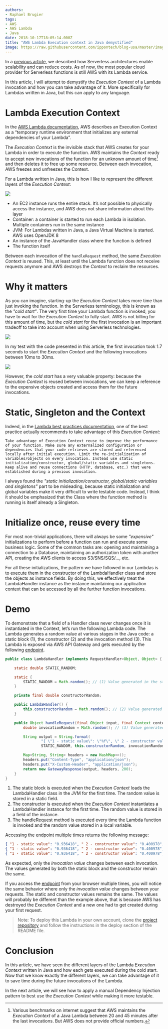 ```yaml
---
authors:
- Raphael Brugier
tags:
- AWS
- AWS Lambda
- Java
date: 2018-10-17T18:05:14.000Z
title: "AWS Lambda Execution context in Java demystified"
image: https://raw.githubusercontent.com/ippontech/blog-usa/master/images/2017/12/te-le-chargement.png
---
```



In a [previous article](https://blog.ippon.tech/serverless-architectures/), we described how Serverless architectures enable scalability and can reduce costs. As of now, the most popular cloud provider for Serverless functions is still AWS with its Lambda service.

In this article, I will attempt to demystify the _Execution Context_ of a Lambda invocation and how you can take advantage of it. More specifically for Lambdas written in Java, but this can apply to any language.

# Lambda Execution Context

In the [AWS Lambda documentation](https://docs.aws.amazon.com/lambda/latest/dg/running-lambda-code.html), AWS describes an Execution Context as a “temporary runtime environment that initializes any external dependencies of your Lambda”.

The _Execution Context_ is the invisible stack that AWS creates for your Lambda in order to execute the function. AWS maintains the _Context_ ready to accept new invocations of the function for an unknown amount of time[^1] and then deletes it to free up some resource. Between each invocation, AWS freezes and unfreezes the Context.

For a Lambda written in Java, this is how I like to represent the different layers of the _Execution Context_:

![](https://raw.githubusercontent.com/ippontech/blog-usa/master/images/2018/10/lambda-java-execution-context.png)

- An EC2 instance runs the entire stack. It’s not possible to physically access the instance, and AWS does not share information about this layer
- Container: a container is started to run each Lambda in isolation. Multiple containers run in the same instance
- JVM: For Lambdas written in Java, a Java Virtual Machine is started. AWS uses OpenJDK 8
- An instance of the JavaHandler class where the function is defined
- The function itself

Between each invocation of the `handleRequest` method, the same _Execution Context_ is reused. This, at least until the Lambda function does not receive requests anymore and AWS destroys the _Context_ to reclaim the resources.


# Why it matters
As you can imagine, starting-up the _Execution Context_ takes more time than just invoking the function. 
In the Serverless terminology, this is known as the _"cold start"_. The very first time your Lambda function is invoked, you have to wait for the _Execution Context_ to fully start. 
AWS is not billing for this amount of time, but the _cold start_ for the first invocation is an important tradeoff to take into account when using Serverless technologies.

![](https://raw.githubusercontent.com/ippontech/blog-usa/master/images/2018/10/lambda-java-cold-start-invocations.png)

In my test with the code presented in this article, the first invocation took 1.7 seconds to start the _Execution Context_ and the following invocations between 10ms to 30ms.

![](https://raw.githubusercontent.com/ippontech/blog-usa/master/images/2018/10/lambda-cold-start-xtray-metrics.png)

However, the _cold start_ has a very valuable property: because the _Execution Context_ is reused between invocations, we can keep a reference to the expensive objects created and access them for the future invocations.


# Static, Singleton and the Context
Indeed, in the [Lambda best practices documentation](https://docs.aws.amazon.com/lambda/latest/dg/best-practices.html), one of the best practice actually recommends to take advantage of this _Execution Context_:

>
    Take advantage of Execution Context reuse to improve the performance of your function. Make sure any externalized configuration or dependencies that your code retrieves are stored and referenced locally after initial execution. Limit the re-initialization of variables/objects on every invocation. Instead use static initialization/constructor, global/static variables and singletons. Keep alive and reuse connections (HTTP, database, etc.) that were established during a previous invocation.

I always found the _"static initialization/constructor, global/static variables and singletons"_ part to be misleading, because static initialization and global variables make it very difficult to write testable code. Instead, I think it should be emphasized that the Class where the function method is running is itself already a Singleton.

# Initialize once, reuse every time
For most non-trivial applications, there will always be some _"expensive"_ initializations to perform before a function can run and execute some business logic. 
Some of the common tasks are: opening and maintaining a connection to a Database, maintaining an authorization token with another API, creating the AWS clients to access S3/SNS/SQS/..., etc.

For all these initializations, the pattern we have followed in our Lambdas is to execute them in the constructor of the LambdaHandler class and store the objects as instance fields. 
By doing this, we effectively treat the LambdaHandler instance as the instance maintaining our application context that can be accessed by all the further function invocations.


# Demo
To demonstrate that a field of a Handler class never changes once it is instantiated in the Context, let’s run the following Lambda code. The Lambda generates a random value at various stages in the Java code: a static block (1), the constructor (2) and the invocation method (3).
This Lambda is exposed via AWS API Gateway and gets executed by the following [endpoint](https://jz2ckwdte0.execute-api.us-east-1.amazonaws.com/Prod/execute/).

```java
public class LambdaHandler implements RequestHandler<Object, Object> {

    static double STATIC_RANDOM;

    static {
        STATIC_RANDOM = Math.random(); // (1) Value generated in the static block
    }

    private final double constructorRandom;

    public LambdaHandler() {
        this.constructorRandom = Math.random(); // (2) Value generated in the LambdaHandler constructor
    }

    public Object handleRequest(final Object input, final Context context) {
        double invocationRandom = Math.random(); // (3) Value generated in the LambdaHandler method for each invocation

        String output = String.format(
                "{ \"1 - static value\": \"%f\", \" 2 - constructor value\": \"%f\", \"3 - invocation value\": \"%f\"}",
                STATIC_RANDOM, this.constructorRandom, invocationRandom);

        Map<String, String> headers = new HashMap<>();
        headers.put("Content-Type", "application/json");
        headers.put("X-Custom-Header", "application/json");
        return new GatewayResponse(output, headers, 200);
    }
}

```


1. The static block is executed when the _Execution Context_ loads the LambdaHandler class in the JVM for the first time. The random value is stored in a static field.
2. The constructor is executed when the _Execution Context_ instantiates a LambdaHandler instance for the first time. The random value is stored in a field of the instance.
3. The handleRequest method is executed every time the Lambda function is invoked and the random value stored in a local variable.


Accessing the endpoint multiple times returns the following message:
```json
{ "1 - static value": "0.936418", " 2 - constructor value": "0.400978", "3 - invocation value": "0.362746"}
{ "1 - static value": "0.936418", " 2 - constructor value": "0.400978", "3 - invocation value": "0.969463"}
{ "1 - static value": "0.936418", " 2 - constructor value": "0.400978", "3 - invocation value": "0.0.723602"}
```

As expected, only the _invocation value_ changes between each invocation. The values generated by both the static block and the constructor remain the same.

If you access the [endpoint](https://jz2ckwdte0.execute-api.us-east-1.amazonaws.com/Prod/execute/) from your browser multiple times, you will notice the same behavior where only the _invocation value_ changes between your requests. The static and constructor values remains the same. The values will probably be different than the example above, that is because AWS has destroyed the _Execution Context_ and a new one had to get created during your first request.

>Note: To deploy this Lambda in your own account, clone the [project repository](https://github.com/raphaelbrugier/aws-lambda-java-exec-context) and follow the instructions in the deploy section of the README file.


# Conclusion
In this article, we have seen the different layers of the Lambda _Execution Context_ written in Java and how each gets executed during the cold start. Now that we know exactly the different layers, we can take advantage of it to save time during the future invocations of the Lambda.

In the next article, we will see how to apply a manual Dependency Injection pattern to best use the _Execution Context_ while making it more testable.


[^1]: Various benchmarks on internet suggest that AWS maintains the _Execution Context_ of a Java Lambda between 20 and 45 minutes after the last invocations. But AWS does not provide official numbers.
